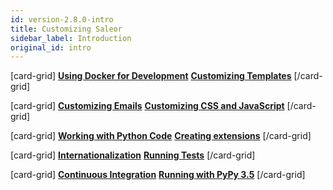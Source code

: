```yaml
---
id: version-2.8.0-intro
title: Customizing Saleor
sidebar_label: Introduction
original_id: intro
---
```


[card-grid]
[**Using Docker for Development**](/docs/customization/docker)
[**Customizing Templates**](/docs/customization/templates)
[/card-grid]

[card-grid]
[**Customizing Emails**](/docs/customization/emails)
[**Customizing CSS and JavaScript**](/docs/customization/frontend)
[/card-grid]

[card-grid]
[**Working with Python Code**](/docs/customization/backend)
[**Creating extensions**](/docs/customization/extensions)
[/card-grid]

[card-grid]
[**Internationalization**](/docs/customization/i18n)
[**Running Tests**](/docs/customization/running-tests)
[/card-grid]

[card-grid]
[**Continuous Integration**](/docs/customization/continuous-integration)
[**Running with PyPy 3.5**](/docs/customization/pypy)
[/card-grid]
